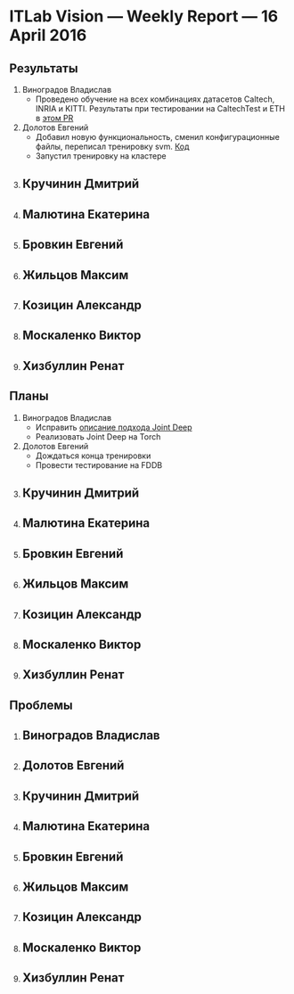 # ITLab Vision — Weekly Report — 16 April 2016

## Результаты

  1. Виноградов Владислав
     - Проведено обучение на всех комбинациях датасетов Caltech, INRIA и KITTI. Результаты при тестировании на CaltechTest и ETH в [этом PR](https://github.com/ITLab-Vision/pedestrian-detection/pull/16)
  1. Долотов Евгений
     - Добавил новую функциональность, сменил конфигурационные файлы, переписал тренировку svm. [Код](https://github.com/DolotovEvgeniy/face-detection-model/commit/3f76ecd9231e8244157d635d0ef8b9b6434ce623)
     - Запустил тренировку на кластере
  1. Кручинин Дмитрий
     -
  1. Малютина Екатерина
     -
  1. Бровкин Евгений
     -
  1. Жильцов Максим
     -
  1. Козицин Александр
     -
  1. Москаленко Виктор
     -
  1. Хизбуллин Ренат
     -

## Планы

  1. Виноградов Владислав
     - Исправить [описание подхода Joint Deep](https://docs.google.com/document/d/1sP9YStjpb_to9NayodcGxPS1F2qcJ7uG8l6uRiRZovE/edit?usp=sharing)
     - Реализовать Joint Deep на Torch
  1. Долотов Евгений
     - Дождаться конца тренировки
     - Провести тестирование на FDDB
  1. Кручинин Дмитрий
     -
  1. Малютина Екатерина
     -
  1. Бровкин Евгений
     -
  1. Жильцов Максим
     -
  1. Козицин Александр
     -
  1. Москаленко Виктор
     -
  1. Хизбуллин Ренат
     -

## Проблемы
  1. Виноградов Владислав
     -
  1. Долотов Евгений
     -
  1. Кручинин Дмитрий
     -
  1. Малютина Екатерина
     -
  1. Бровкин Евгений
     -
  1. Жильцов Максим
     -
  1. Козицин Александр
     -
  1. Москаленко Виктор
     -
  1. Хизбуллин Ренат
     -
